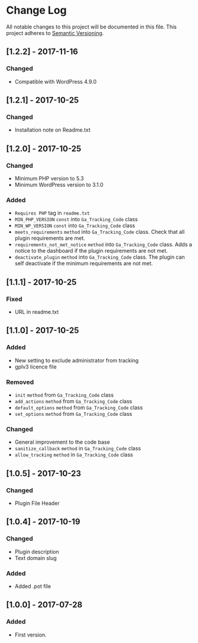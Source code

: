 # Change Log
All notable changes to this project will be documented in this file.
This project adheres to [Semantic Versioning](http://semver.org/).

## [1.2.2] - 2017-11-16

### Changed
- Compatible with WordPress 4.9.0

## [1.2.1] - 2017-10-25

### Changed
- Installation note on Readme.txt

## [1.2.0] - 2017-10-25

### Changed
- Minimum PHP version to 5.3
- Minimum WordPress version to 3.1.0

### Added
- `Requires PHP` tag in `readme.txt`
- `MIN_PHP_VERSION` `const` into `Ga_Tracking_Code` class
- `MIN_WP_VERSION`  `const` into `Ga_Tracking_Code` class
- `meets_requirements` `method` into `Ga_Tracking_Code` class. Check that all plugin requirements are met.
- `requirements_not_met_notice` `method` into `Ga_Tracking_Code` class. Adds a notice to the dashboard if the plugin requirements are not met.
- `deactivate_plugin` `method` into `Ga_Tracking_Code` class. The plugin can self deactivate if the minimum requirements are not met.

## [1.1.1] - 2017-10-25

### Fixed
- URL in readme.txt

## [1.1.0] - 2017-10-25

### Added
- New setting to exclude administrator from tracking
- gplv3 licence file

### Removed
- `init` `method` from `Ga_Tracking_Code` class
- `add_actions` `method` from `Ga_Tracking_Code` class
- `default_options` `method` from `Ga_Tracking_Code` class
- `set_options` `method` from `Ga_Tracking_Code` class

### Changed
- General improvement to the code base
- `sanitize_callback` `method` in `Ga_Tracking_Code` class
- `allow_tracking` `method` in `Ga_Tracking_Code` class

## [1.0.5] - 2017-10-23

### Changed
- Plugin File Header

## [1.0.4] - 2017-10-19

### Changed
- Plugin description
- Text domain slug

### Added
- Added .pot file

## [1.0.0] - 2017-07-28

### Added
- First version.